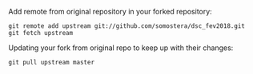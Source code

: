 Add remote from original repository in your forked repository: 

    git remote add upstream git://github.com/somostera/dsc_fev2018.git
    git fetch upstream

Updating your fork from original repo to keep up with their changes:

    git pull upstream master